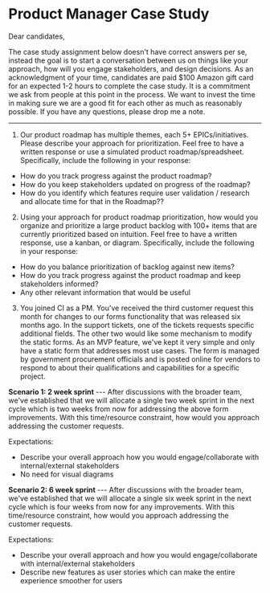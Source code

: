 # Product Manager Case Study

Dear candidates,

The case study assignment below doesn't have correct answers per se, instead the goal is to start a conversation between us on things like your approach, how will you engage stakeholders, and design decisions. As an acknowledgment of your time, candidates are paid $100 Amazon gift card for an expected 1-2 hours to complete the case study. It is a commitment we ask from people at this point in the process. We want to invest the time in making sure we are a good fit for each other as much as reasonably possible. If you have any questions, please drop me a note.

---

1.  Our product roadmap has multiple themes, each 5+ EPICs/initiatives. Please describe your approach for prioritization. Feel free to have a written response or use a simulated product roadmap/spreadsheet. Specifically, include the following in your response:

* How do you track progress against the product roadmap?
* How do you keep stakeholders updated on progress of the roadmap?
* How do you identify which features require user validation / research and allocate time for that in the Roadmap??

2.  Using your approach for product roadmap prioritization, how would you organize and prioritize a large product backlog with 100+ items that are currently prioritized based on intuition. Feel free to have a written response, use a kanban, or diagram. Specifically, include the following in your response:

* How do you balance prioritization of backlog against new items?
* How do you track progress against the product roadmap and keep stakeholders informed?
* Any other relevant information that would be useful

3.  You joined CI as a PM. You've received the third customer request this month for changes to our forms functionality that was released six months ago. In the support tickets, one of the tickets requests specific additional fields. The other two would like some mechanism to modify the static forms. As an MVP feature, we've kept it very simple and only have a static form that addresses most use cases. The form is managed by government procurement officials and is posted online for vendors to respond to about their qualifications and capabilities for a specific project.

**Scenario 1: 2 week sprint** --- After discussions with the broader team, we've established that we will allocate a single two week sprint in the next cycle which is two weeks from now for addressing the above form improvements. With this time/resource constraint, how would you approach addressing the customer requests.

Expectations:

* Describe your overall approach how you would engage/collaborate with internal/external stakeholders
* No need for visual diagrams

**Scenario 2: 6 week sprint** --- After discussions with the broader team, we've established that we will allocate a single six week sprint in the next cycle which is four weeks from now for any improvements. With this time/resource constraint, how would you approach addressing the customer requests.

Expectations:

* Describe your overall approach and how you would engage/collaborate with internal/external stakeholders
* Describe new features as user stories which can make the entire experience smoother for users

